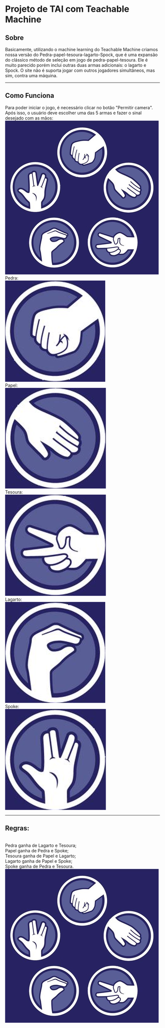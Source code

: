 <h1>Projeto de TAI com Teachable Machine</h1>

<h2>Sobre</h2>
<p>Basicamente, utilizando o machine learning do Teachable Machine criamos nossa versão do Pedra-papel-tesoura-lagarto-Spock, que é uma expansão do clássico método de seleção em jogo de pedra-papel-tesoura. Ele é muito parecido porém inclui outras duas armas adicionais: o lagarto e Spock.
O site não é suporta jogar com outros jogadores simultâneos, mas sim, contra uma máquina.<p>
<hr>

<h2>Como Funciona</h2>
<p>Para poder iniciar o jogo, é necessário clicar no botão "Permitir camera". Após isso, o usuário deve escolher uma das 5 armas e fazer o sinal desejado com as mãos:
<br>
<img src="imagens/img.jpg">
<br>
Pedra:
<br>
<img src="imagens/pedra.png">
<br>
Papel:
<br>
<img src="imagens/papel.png">
<br>
Tesoura:
<br>
<img src="imagens/tesoura.png">
<br>
Lagarto:
<br>
<img src="imagens/lagarto.png">
<br>
Spoke: 
<br>
<img src="imagens/spoke.png">
<br><hr>

<h2>Regras:</h2>
<br>
Pedra ganha de Lagarto e Tesoura;
<br>
Papel ganha de Pedra e Spoke;
<br>
Tesoura ganha de Papel e Lagarto;
<br>
Lagarto ganha de Papel e Spoke;
<br>
Spoke ganha de Pedra e Tesoura.
<br>
<img src="imagens/img.jpg">
</p>
